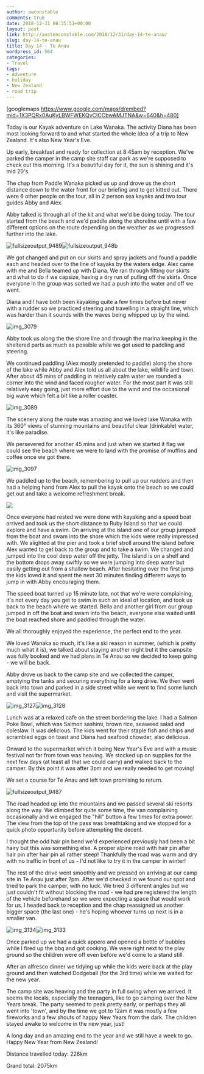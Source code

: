 ```yaml
---
author: awconstable
comments: true
date: 2018-12-31 08:35:51+00:00
layout: post
link: http://austenconstable.com/2018/12/31/day-14-te-anau/
slug: day-14-te-anau
title: Day 14 - Te Anau
wordpress_id: 564
categories:
- Travel
tags:
- Adventure
- holiday
- New Zealand
- road trip
---
```


[googlemaps https://www.google.com/maps/d/embed?mid=1X3PQRx0AuKyLBWFWEKQvCICCbwAMJTNA&w=640&h=480]

Today is our Kayak adventure on Lake Wanaka. The activity Diana has been most looking forward to and what started the whole idea of a trip to New Zealand. It's also New Year's Eve.

Up early, breakfast and ready for collection at 8:45am by reception. We've parked the camper in the camp site staff car park as we're supposed to check out this morning. It's a beautiful day for it, the sun is shining and it's mid 20's.

The chap from Paddle Wanaka picked us up and drove us the short distance down to the water front for our briefing and to get kitted out. There were 6 other people on the tour, all in 2 person sea kayaks and two tour guides Abby and Alex.

Abby talked is through all of the kit and what we'd be doing today. The tour started from the beach and we'd paddle along the shoreline until with a few different options on the route depending on the weather as we progressed further into the lake.

![fullsizeoutput_9489](https://austenconstable.files.wordpress.com/2018/12/fullsizeoutput_9489.jpeg)![fullsizeoutput_948b](https://austenconstable.files.wordpress.com/2018/12/fullsizeoutput_948b.jpeg)





We got changed and put on our skirts and spray jackets and found a paddle each and headed over to the line of kayaks by the waters edge. Alex came with me and Bella teamed up with Diana. We ran through fitting our skirts and what to do if we capsize, having a dry run of pulling off the skirts. Once everyone in the group was sorted we had a push into the water and off we went.

Diana and I have both been kayaking quite a few times before but never with a rudder so we practiced steering and travelling in a straight line, which was harder than it sounds with the waves being whipped up by the wind.

![img_3079](https://austenconstable.files.wordpress.com/2019/01/img_3079.jpg)

Abby took us along the the shore line and through the marina keeping in the sheltered parts as much as possible while we got used to paddling and steering.

We continued paddling (Alex mostly pretended to paddle) along the shore of the lake while Abby and Alex told us all about the lake, wildlife and town. After about 45 mins of paddling in relatively calm water we rounded a corner into the wind and faced rougher water. For the most part it was still relatively easy going, just more effort due to the wind and the occasional big wave which felt a bit like a roller coaster.

![img_3089](https://austenconstable.files.wordpress.com/2019/01/img_3089.jpg)

The scenery along the route was amazing and we loved lake Wanaka with its 360° views of stunning mountains and beautiful clear (drinkable) water, it's like paradise.

We persevered for another 45 mins and just when we started it flag we could see the beach where we were to land with the promise of muffins and coffee once we got there.

![img_3097](https://austenconstable.files.wordpress.com/2019/01/img_3097.jpg)

We paddled up to the beach, remembering to pull up our rudders and then had a helping hand from Alex to pull the kayak onto the beach so we could get out and take a welcome refreshment break.

![](https://austenconstable.files.wordpress.com/2019/01/img_3157.jpg)

Once everyone had rested we were done with kayaking and a speed boat arrived and took us the short distance to Ruby Island so that we could explore and have a swim. On arriving at the island one of our group jumped from the boat and swam into the shore which the kids were really impressed with. We alighted at the pier and took a brief stroll around the island before Alex wanted to get back to the group and to take a swim. We changed and jumped into the cool deep water off the jetty. The island is on a shelf and the bottom drops away swiftly so we were jumping into deep water but easily getting out from a shallow beach. After hesitating over the first jump the kids loved it and spent the next 30 minutes finding different ways to jump in with Abby encouraging them.

The speed boat turned up 15 minute late, not that we're were complaining, it's not every day you get to swim in such an ideal of location, and took us back to the beach where we started. Bella and another girl from our group jumped in off the boat and swam into the beach, everyone else waited until the boat reached shore and paddled through the water.

We all thoroughly enjoyed the experience, the perfect end to the year.

We loved Wanaka so much, it's like a ski reason in summer, (which is pretty much what it is), we talked about staying another night but it the campsite was fully booked and we had plans in Te Anau so we decided to keep going - we will be back.

Abby drove us back to the camp site and we collected the camper, emptying the tanks and securing everything for a long drive. We then went back into town and parked in a side street while we went to find some lunch and visit the supermarket.

![img_3127](https://austenconstable.files.wordpress.com/2019/01/img_3127.jpg)![img_3128](https://austenconstable.files.wordpress.com/2019/01/img_3128.jpg)

Lunch was at a relaxed cafe on the street bordering the lake. I had a Salmon Poke Bowl, which was Salmon sashimi, brown rice, seaweed salad and coleslaw. It was delicious. The kids went for their staple fish and chips and scrambled eggs on toast and Diana had seafood chowder, also delicious.

Onward to the supermarket which it being New Year's Eve and with a music festival not far from town was heaving. We stocked up on supplies for the next few days (at least all that we could carry) and walked back to the camper. By this point it was after 3pm and we really needed to get moving!

We set a course for Te Anau and left town promising to return.

![fullsizeoutput_9487](https://austenconstable.files.wordpress.com/2018/12/fullsizeoutput_9487.jpeg)

The road headed up into the mountains and we passed several ski resorts along the way. We climbed for quite some time, the van complaining occasionally and we engaged the "hill" button a few times for extra power. The view from the top of the pass was breathtaking and we stopped for a quick photo opportunity before attempting the decent.

I thought the odd hair pin bend we'd experienced previously had been a bit hairy but this was something else. A proper alpine road with hair pin after hair pin after hair pin all rather steep! Thankfully the road was warm and dry with no traffic in front of us - I'd not like to try it in the camper in winter!

The rest of the drive went smoothly and we pressed on arriving at our camp site in Te Anau just after 7pm. After we'd checked in we found our spot and tried to park the camper, with no luck. We tried 3 different angles but we just couldn't fit without blocking the road - we had pre registered the length of the vehicle beforehand so we were expecting a space that would work for us. I headed back to reception and the chap reassigned us another bigger space (the last one) - he's hoping whoever turns up next is in a smaller van.

![img_3134](https://austenconstable.files.wordpress.com/2019/01/img_3134.jpg)![img_3133](https://austenconstable.files.wordpress.com/2019/01/img_3133.jpg)

Once parked up we had a quick appero and opened a bottle of bubbles while I fired up the bbq and got cooking. We were right next to the play ground so the children were off even before we'd come to a stand still.

After an alfresco dinner we tidying up while the kids were back at the play ground and then watched Dodgeball (for the 3rd time) while we waited for the new year.

The camp site was heaving and the party in full swing when we arrived. It seems the locals, especially the teenagers, like to go camping over the New Years break. The party seemed to peak pretty early, or perhaps they all went into 'town', and by the time we got to 12am it was mostly a few fireworks and a few shouts of happy New Years from the dark. The children stayed awake to welcome in the new year, just!

A long day and an amazing end to the year and we still have a week to go. Happy New Year from New Zealand!

Distance travelled today: 226km

Grand total: 2075km
